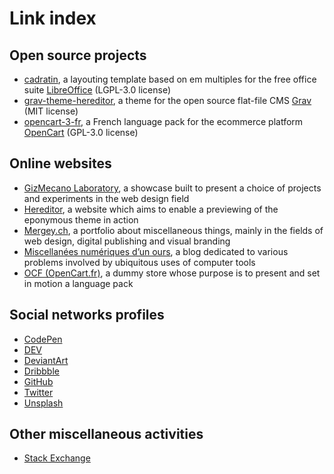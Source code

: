 # Link index

## Open source projects

- [cadratin](https://github.com/gizmecano/cadratin), a layouting template based on em multiples for the free office suite [LibreOffice](https://www.libreoffice.org/) (LGPL-3.0 license)
- [grav-theme-hereditor](https://github.com/gizmecano/grav-theme-hereditor), a theme for the open source flat-file CMS [Grav](https://getgrav.org/) (MIT license)
- [opencart-3-fr](https://github.com/gizmecano/opencart-3-fr), a French language pack for the ecommerce platform [OpenCart](http://www.opencart.com/) (GPL-3.0 license)

## Online websites

- [GizMecano Laboratory](http://gizmecano.net/), a showcase built to present a choice of projects and experiments in the web design field
- [Hereditor](https://htg.gizmecano.net/), a website which aims to enable a previewing of the eponymous theme in action
- [Mergey.ch](https://mergey.ch/), a portfolio about miscellaneous things, mainly in the fields of web design, digital publishing and visual branding
- [Miscellanées numériques d’un ours](http://mno.gizmecano.net/), a blog dedicated to various problems involved by ubiquitous uses of computer tools
- [OCF (OpenCart.fr)](http://ocf.gizmecano.net/), a dummy store whose purpose is to present and set in motion a language pack

## Social networks profiles

- [CodePen](https://codepen.io/gizmecano)
- [DEV](https://dev.to/gizmecano)
- [DeviantArt](https://www.deviantart.com/gizmecano)
- [Dribbble](https://dribbble.com/gizmecano)
- [GitHub](https://github.com/gizmecano)
- [Twitter](https://twitter.com/gizmecano)
- [Unsplash](https://unsplash.com/@gizmecano)

## Other miscellaneous activities

- [Stack Exchange](https://stackexchange.com/users/5106056/?tab=accounts)
